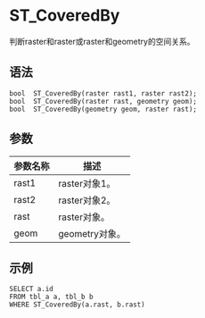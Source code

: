 # ST\_CoveredBy

判断raster和raster或raster和geometry的空间关系。

## 语法

```
bool  ST_CoveredBy(raster rast1, raster rast2);
bool  ST_CoveredBy(raster rast, geometry geom);
bool  ST_CoveredBy(geometry geom, raster rast);
```

## 参数

|参数名称|描述|
|----|--|
|rast1|raster对象1。|
|rast2|raster对象2。|
|rast|raster对象。|
|geom|geometry对象。|

## 示例

```
SELECT a.id
FROM tbl_a a, tbl_b b
WHERE ST_CoveredBy(a.rast, b.rast)
```

